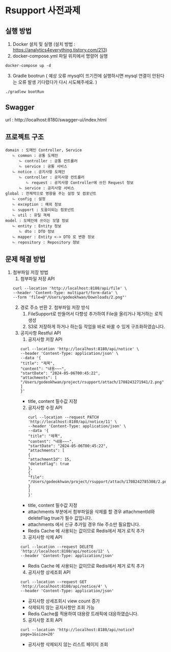 # Rsupport 사전과제

## 실행 방법
1. Docker 설치 및 실행
   (설치 방법 : https://analytics4everything.tistory.com/213)
2. docker-compose.yml 파일 위치에서 명령어 실행
```shell
docker-compose up -d
```
3. Gradle bootrun ( 예상 오류 mysql이 뜨기전에 실행하시면 mysql 연결이 안된다는 오류 발생 기다렸다가 다시 시도해주세요. )
```shell
./gradlew bootRun
```

## Swagger
url : http://localhost:8180/swagger-ui/index.html


## 프로젝트 구조
```
domain : 도메인 Controller, Service
   ㄴ common : 공통 도메인
      ㄴ controller : 공통 컨트롤러
      ㄴ service : 공통 서비스 
   ㄴ notice : 공지사항 도메인
      ㄴ controller : 공지사항 컨트롤러
         ㄴ request : 공지사항 Controller에 쓰인 Request 정보
      ㄴ service : 공지사항 서비스
global : 전체적으로 영향을 주는 설정 및 컴포넌트
   ㄴ config : 설정
   ㄴ exception : 예외 정보
   ㄴ support : 도움이되는 컴포넌트 
   ㄴ util : 유틸 객체
model : 도메인에 쓰이는 모델 정보
   ㄴ entity : Entity 정보
      ㄴ dto : DTO 정보
   ㄴ mapper : Entity <-> DTO 로 변환 정보
   ㄴ repository : Repository 정보 
```

## 문제 해결 방법
1. 첨부파일 저장 방법
   1. 첨부파일 저장 API 
   ```shell
   curl --location 'http://localhost:8180/api/file' \
   --header 'Content-Type: multipart/form-data' \
   --form 'file=@"/Users/godeokhwan/Downloads/2.png"'
   ```
   2. 경로 주소 반환
      2. 첨부파일 저장 방식
         1. FileSupport로 만들어서 다향성 추가하여 File을 올리거나 제거하는 로직 생성
         2. S3로 저장하게 하거나 하는등 작업을 바로 바꿀 수 있게 구조화하였습니다.
   3. 공지사항 Restful API
      1. 공지사항 저장 API
      ```shell
      curl --location 'http://localhost:8180/api/notice' \
      --header 'Content-Type: application/json' \
      --data '{
      "title": "제목",
      "content": "내용~~~",
      "startDate": "2024-05-06T00:45:22",
      "attachments": [
      "/Users/godeokhwan/project/rsupport/attach/1708243271941/2.png"
      ]
      }'
      ```
         - title, content 필수값 지정 
      2. 공지사항 수정 API
         ```shell
         curl --location --request PATCH 'http://localhost:8180/api/notice/11' \
         --header 'Content-Type: application/json' \
         --data '{
         "title": "제목",
         "content": "내용~~~",
         "startDate": "2024-05-06T00:45:22",
         "attachments": [
         {
         "attachmentId": 15,
         "deleteFlag": true
         },
         {
         "file": "/Users/godeokhwan/project/rsupport/attach/1708242785308/2.png"
         }
         ]
         }'
         ```
      - title, content 필수값 지정 
      - attachments 부분에서 첨부파일을 삭제를 할 경우 attachmentId와 deleteFlag true가 필수 값입니다.
      - attachments 에서 신규 추가일 경우 file 주소만 필요합니다.
      - Redis Cache 에 사용되는 값이므로 Redis에서 제거 로직 추가
      3. 공지사항 삭제 API
      ```shell
      curl --location --request DELETE 'http://localhost:8180/api/notice/12' \
      --header 'Content-Type: application/json'
      ```
      - Redis Cache 에 사용되는 값이므로 Redis에서 제거 로직 추가
      4. 공지사항 상세조회 API
      ```shell
      curl --location --request GET 'http://localhost:8180/api/notice/4' \
      --header 'Content-Type: application/json'
      ```
      - 공지사항 상세조회시 view count 증가
      - 삭제되지 않는 공지사항만 조회 가능
      - Redis Cache를 적용하여 대용량 트래픽에 대응하였습니다.
      5. 공지사항 조회 API
      ```shell
      curl --location 'http://localhost:8180/api/notice?page=1&size=20'
      ```
      - 공지사항 삭제되지 않는 리스트 페이지 조회
      